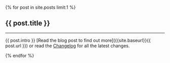 {% for post in site.posts limit:1 %}
## {{ post.title }}
* * *

{{ post.intro }}
[Read the blog post to find out more]({{site.baseurl}}{{ post.url }}) or read the [Changelog](https://github.com/sitespeedio/sitespeed.io/blob/master/CHANGELOG.md) for all the latest changes.

{% endfor %}
